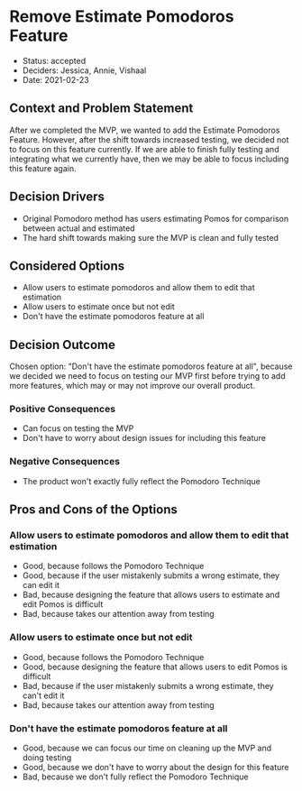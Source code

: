 # Remove Estimate Pomodoros Feature

* Status: accepted
* Deciders: Jessica, Annie, Vishaal
* Date: 2021-02-23

## Context and Problem Statement

After we completed the MVP, we wanted to add the Estimate Pomodoros Feature. However, after the shift towards increased testing, we decided not to focus on this feature currently.
If we are able to finish fully testing and integrating what we currently have, then we may be able to focus including this feature again.

## Decision Drivers

* Original Pomodoro method has users estimating Pomos for comparison between actual and estimated
* The hard shift towards making sure the MVP is clean and fully tested

## Considered Options

* Allow users to estimate pomodoros and allow them to edit that estimation
* Allow users to estimate once but not edit
* Don't have the estimate pomodoros feature at all

## Decision Outcome

Chosen option: "Don't have the estimate pomodoros feature at all", because we decided we need to focus on testing our MVP first before trying to add more features, which may or may not improve our overall product.

### Positive Consequences

* Can focus on testing the MVP
* Don't have to worry about design issues for including this feature

### Negative Consequences

* The product won't exactly fully reflect the Pomodoro Technique

## Pros and Cons of the Options

### Allow users to estimate pomodoros and allow them to edit that estimation

* Good, because follows the Pomodoro Technique
* Good, because if the user mistakenly submits a wrong estimate, they can edit it
* Bad, because designing the feature that allows users to estimate and edit Pomos is difficult
* Bad, because takes our attention away from testing

### Allow users to estimate once but not edit

* Good, because follows the Pomodoro Technique
* Good, because designing the feature that allows users to edit Pomos is difficult
* Bad, because if the user mistakenly submits a wrong estimate, they can't edit it
* Bad, because takes our attention away from testing

### Don't have the estimate pomodoros feature at all

* Good, because we can focus our time on cleaning up the MVP and doing testing
* Good, because we don't have to worry about the design for this feature
* Bad, because we don't fully reflect the Pomodoro Technique
